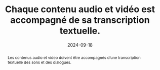 ---
title: Chaque contenu audio et vidéo est accompagné de sa transcription  textuelle. 
abstract: Les contenus audio et video doivent être accompagnés d’une transcription textuelle des sons et des dialogues.
categories: 
    - "Images et médias"
agrege: O4116-E027
opquast: '4 116'
indiceebook: '027'
description: "Règle n°27"
before: "026"
weight: "27"
after: "028"
actif: '1'
layout: rules
date: 2024-09-18
tags: 
    - "Accessibilité"
objectif: 
    - "Mettre à disposition des utilisateurs une transcription textuelle servant d’alternative."
    - "Permettre l’indexation et la recherche par le moteur de recherche de l’application de lecture."
    - "Permettre la traduction par des outils linguistiques."
Meo: 
    - "Accompagner chaque contenu audio d'une transcription&nbsp;: <ul><li>Soit intégrale (contenant les paroles et une description des sons nécessaires à la compréhension) ; </li><li>Soit synthétique (mais reflétant la totalité de l'information).</li></ul>"
    - "La transcription peut&nbsp;: Figurer dans la page où se trouve le contenu audio ; ou être immédiatement accessible par un lien présent dans la page où se trouve le contenu audio."
Controle: 
    - "Identifier chaque page comportant un contenu multimédia et, dans le contexte immédiat de chaque contenu audio, s’assurer de la présence d’une transcription ou d’un lien y donnant immédiatement accès."
epubcheck: false
ace: false
humancheck: true
ReadiumGoToolkit: 
Source: 
    - "Opquast"
Referentiel: 
    - ""
steps: 
    - "Projet éditorial"
---